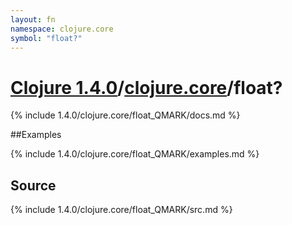 ```yaml
---
layout: fn
namespace: clojure.core
symbol: "float?"
---
```


# [Clojure 1.4.0](../../)/[clojure.core](../)/float?

{% include 1.4.0/clojure.core/float_QMARK/docs.md %}

##Examples

{% include 1.4.0/clojure.core/float_QMARK/examples.md %}
## Source
{% include 1.4.0/clojure.core/float_QMARK/src.md %}

